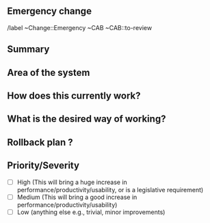 ## Emergency change

<!-- An Emergency change should be filed whenever an incident caused a required change. It will be reviewed by the CAB afterward !-->
<!-- Emergency change request, usually on incident, to be reviewed by the CAB for review after. -->

/label ~Change::Emergency ~CAB ~CAB::to-review

## Summary
<!-- Outline the issue being faced, and why this required a change !-->

## Area of the system
<!-- This might only be one part, but may involve multiple sections !-->

## How does this currently work?
<!-- the current process, and any associated business rules !-->

## What is the desired way of working?
<!-- after the change, what should the process be, and what should the business rules be !-->

## Rollback plan ?
<!-- describe how to rollback the change in case the expected change is not working -->

## Priority/Severity
<!-- Delete as appropriate. The priority and severity assigned may be different to this !-->
- [ ] High (This will bring a huge increase in performance/productivity/usability, or is a legislative requirement)
- [ ] Medium (This will bring a good increase in performance/productivity/usability)
- [ ] Low (anything else e.g., trivial, minor improvements)

